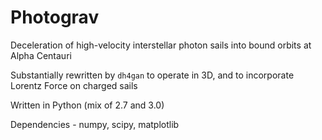 # Photograv
Deceleration of high-velocity interstellar photon sails into bound orbits at Alpha Centauri


Substantially rewritten by `dh4gan` to operate in 3D, and to incorporate Lorentz Force on charged sails


Written in Python (mix of 2.7 and 3.0)


Dependencies - numpy, scipy, matplotlib
